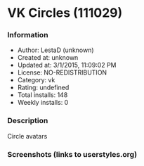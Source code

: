 # VK Circles (111029)

### Information
- Author: LestaD (unknown)
- Created at: unknown
- Updated at: 3/1/2015, 11:09:02 PM
- License: NO-REDISTRIBUTION
- Category: vk
- Rating: undefined
- Total installs: 148
- Weekly installs: 0


### Description
Circle avatars


### Screenshots (links to userstyles.org)



